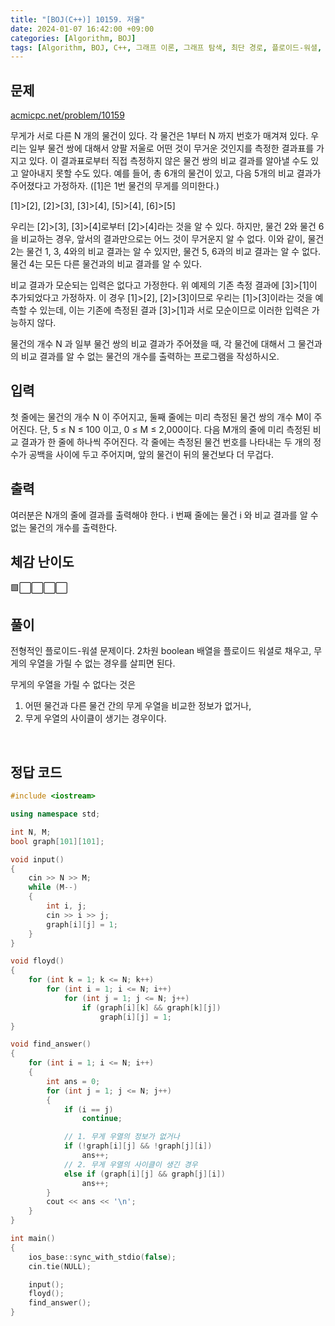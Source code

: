 ```yaml
---
title: "[BOJ(C++)] 10159. 저울"
date: 2024-01-07 16:42:00 +09:00
categories: [Algorithm, BOJ]
tags: [Algorithm, BOJ, C++, 그래프 이론, 그래프 탐색, 최단 경로, 플로이드-워셜, Gold 4]
---
```

## **문제**
[acmicpc.net/problem/10159](https://www.acmicpc.net/problem/10159)
<br>

무게가 서로 다른 N 개의 물건이 있다. 각 물건은 1부터 N 까지 번호가 매겨져 있다. 우리는 일부 물건 쌍에 대해서 양팔 저울로 어떤 것이 무거운 것인지를 측정한 결과표를 가지고 있다. 이 결과표로부터 직접 측정하지 않은 물건 쌍의 비교 결과를 알아낼 수도 있고 알아내지 못할 수도 있다. 예를 들어, 총 6개의 물건이 있고, 다음 5개의 비교 결과가 주어졌다고 가정하자. ([1]은 1번 물건의 무게를 의미한다.)

[1]>[2], [2]>[3], [3]>[4], [5]>[4], [6]>[5]

우리는 [2]>[3], [3]>[4]로부터 [2]>[4]라는 것을 알 수 있다. 하지만, 물건 2와 물건 6을 비교하는 경우, 앞서의 결과만으로는 어느 것이 무거운지 알 수 없다. 이와 같이, 물건 2는 물건 1, 3, 4와의 비교 결과는 알 수 있지만, 물건 5, 6과의 비교 결과는 알 수 없다. 물건 4는 모든 다른 물건과의 비교 결과를 알 수 있다.

비교 결과가 모순되는 입력은 없다고 가정한다. 위 예제의 기존 측정 결과에 [3]>[1]이 추가되었다고 가정하자. 이 경우 [1]>[2], [2]>[3]이므로 우리는 [1]>[3]이라는 것을 예측할 수 있는데, 이는 기존에 측정된 결과 [3]>[1]과 서로 모순이므로 이러한 입력은 가능하지 않다.

물건의 개수 N 과 일부 물건 쌍의 비교 결과가 주어졌을 때, 각 물건에 대해서 그 물건과의 비교 결과를 알 수 없는 물건의 개수를 출력하는 프로그램을 작성하시오.
<br>

## **입력**
첫 줄에는 물건의 개수 N 이 주어지고, 둘째 줄에는 미리 측정된 물건 쌍의 개수 M이 주어진다. 단, 5 ≤ N ≤ 100 이고, 0 ≤ M ≤ 2,000이다. 다음 M개의 줄에 미리 측정된 비교 결과가 한 줄에 하나씩 주어진다. 각 줄에는 측정된 물건 번호를 나타내는 두 개의 정수가 공백을 사이에 두고 주어지며, 앞의 물건이 뒤의 물건보다 더 무겁다.
<br>

## **출력**
여러분은 N개의 줄에 결과를 출력해야 한다. i 번째 줄에는 물건 i 와 비교 결과를 알 수 없는 물건의 개수를 출력한다.
<br>

## **체감 난이도**
🟩⬜⬜⬜⬜
<br>

## **풀이**
전형적인 플로이드-워셜 문제이다. 2차원 boolean 배열을 플로이드 워셜로 채우고, 무게의 우열을 가릴 수 없는 경우를 살피면 된다.

무게의 우열을 가릴 수 없다는 것은
1. 어떤 물건과 다른 물건 간의 무게 우열을 비교한 정보가 없거나,
2. 무게 우열의 사이클이 생기는 경우이다.
<br>

## **정답 코드**
```c++
#include <iostream>

using namespace std;

int N, M;
bool graph[101][101];

void input()
{
    cin >> N >> M;
    while (M--)
    {
        int i, j;
        cin >> i >> j;
        graph[i][j] = 1;
    }
}

void floyd()
{
    for (int k = 1; k <= N; k++)
        for (int i = 1; i <= N; i++)
            for (int j = 1; j <= N; j++)
                if (graph[i][k] && graph[k][j])
                    graph[i][j] = 1;
}

void find_answer()
{
    for (int i = 1; i <= N; i++)
    {
        int ans = 0;
        for (int j = 1; j <= N; j++)
        {
            if (i == j)
                continue;

            // 1. 무게 우열의 정보가 없거나
            if (!graph[i][j] && !graph[j][i])
                ans++;
            // 2. 무게 우열의 사이클이 생긴 경우
            else if (graph[i][j] && graph[j][i])
                ans++;
        }
        cout << ans << '\n';
    }
}

int main()
{
    ios_base::sync_with_stdio(false);
    cin.tie(NULL);

    input();
    floyd();
    find_answer();
}
```